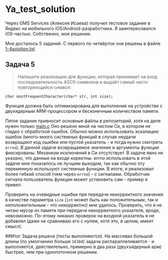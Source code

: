# Ya_test_solution
Через GMS Services (Алексея Исаева) получил тестовое задание в Яндекс на мобильного iOS/Android-разработчика. Я заинтересовался iOS-частью. Собственно, мое решение.

Мне досталось 5 заданий. С первого по четвёртое они решены в файле [1-4solution.txt](1-4solution.txt)

## Задача 5
> Напишите реализацию для функции, которая принимает на вход последовательность ASCII-символов и выдаёт самый часто повторяющийся символ:
```
char mostFrequentCharacter(char* str, int size);
```
Функция должна быть оптимизирована для выполнения на устройстве с двухядерным ARM-процессором и бесконечным количеством памяти.


Пятое задание привносит основные файлы в репозиторий, хотя на деле нужен только [main.c](MaxOccursInArray/main.c)
Оно решено мной на чистом Си, в котором не гладко с обработкой ошибок. Обычно можно использовать эскалацию ошибок (много-много системных функций в случае неудачи возвращают код ошибки или пустой указатель - и тогда нужно смотреть ```errno```). В данной задаче возвращаемое значение и аргументы функции фиксированы. Механизм исключений в Си отсутствует. В задаче явно не указано, что данные на входе коректны. errno использовать в этой задаче мне показалось не лучшим выходом, так как обычно эту переменную используют системные функции.
В итоге, я реализовал более гибкий способ (чем через ```errno```) - с сигналами. Обработчик сигнала пользователь функции может установить сам - пример я привел.

Проверить на очевидные ошибки при передаче некорректного значения в качестве параметра ```size``` (```int``` может быть как положительным, так и неположительным - что некорректно) мне удалось. Проверить, что я не читаю мусор из памяти при передаче некорректного указателя, вроде, невозможно. По-этому никаких проверок на входной указатель я не добавлял (даже не сравниваю его с нулем, хотя это, в целом, имеет смысл).

##Итог
Задача решена (тесты выполняются). На массивах большой длины (по умолчанию больше ```16384```) задача распараллеливается - и выполняется, действительно, примерно в два раза (двухъядерный арм) быстрее, чем при однопоточном решении.
